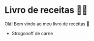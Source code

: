 #  Livro de receitas :woman_cook:

Olá! Bem vindo ao meu livro de receitas :shallow_pan_of_food:

- Strogonoff de carne

  
